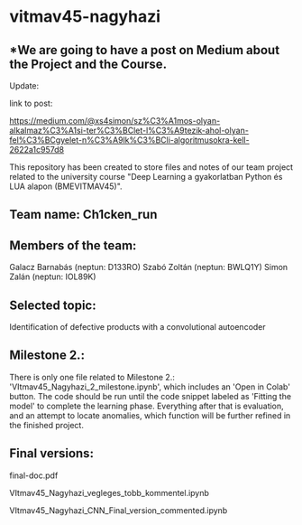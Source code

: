 # vitmav45-nagyhazi

## *We are going to have a post on Medium about the Project and the Course.
Update: 

link to post: 

https://medium.com/@xs4simon/sz%C3%A1mos-olyan-alkalmaz%C3%A1si-ter%C3%BClet-l%C3%A9tezik-ahol-olyan-fel%C3%BCgyelet-n%C3%A9lk%C3%BCli-algoritmusokra-kell-2622a1c957d8

This repository has been created to store files and notes of our team project related to the university course "Deep Learning a gyakorlatban Python és LUA alapon (BMEVITMAV45)".

## Team name: 	Ch1cken_run

## Members of the team:

Galacz Barnabás (neptun: D133RO)
Szabó Zoltán (neptun: BWLQ1Y)
Simon Zalán (neptun: IOL89K)

## Selected topic:
Identification of defective products with a convolutional autoencoder


## Milestone 2.:

There is only one file related to Milestone 2.: 'VItmav45_Nagyhazi_2_milestone.ipynb', which includes an 'Open in Colab' button.
The code should be run until the code snippet labeled as 'Fitting the model' to complete the learning phase.
Everything after that is evaluation, and an attempt to locate anomalies, which function will be further refined in the finished project.


## Final versions:

final-doc.pdf

VItmav45_Nagyhazi_vegleges_tobb_kommentel.ipynb

VItmav45_Nagyhazi_CNN_Final_version_commented.ipynb
